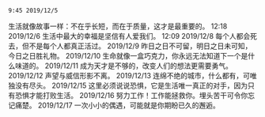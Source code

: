 	9:45 2019/12/5
生活就像故事一样：不在乎长短，而在于质量，这才是最重要的。
	12:18 2019/12/6
生活中最大的幸福是坚信有人爱我们。
	12:09 2019/12/8
每个人都会死去，但不是每个人都真正活过。
	2019/12/9
昨日之日不可留，明日之日未可知，今日之日胜礼物。
	2019/12/10
生命就像一盒巧克力，你永远无法知道下一个是什么味道的。
	2019/12/11
成为天才是不够的，改变人们的想法更需要勇气。
	2019/12/12
声望与威信形影不离。
	2019/12/13
连绵不绝的城市，什么都有，可唯独没有尽头。
	2019/12/15
这里必须说说恐惧，它是生活唯一真正的对手，因为只有恐惧才能打败生活。
	2019/12/16
努力工作！工作能拯救你。埋头苦干可令你忘记痛楚。
	2019/12/17
一次小小的偶遇，可能就是你期盼已久的邂逅。
